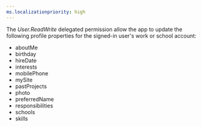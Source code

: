```yaml
---
ms.localizationpriority: high
---
```


<!-- markdownlint-disable MD002 MD041 -->

The *User.ReadWrite* delegated permission allow the app to update the following profile properties for the signed-in user's work or school account:
- aboutMe
- birthday
- hireDate
- interests
- mobilePhone
- mySite
- pastProjects
- photo
- preferredName
- responsibilities
- schools
- skills